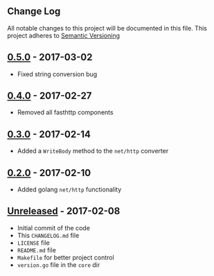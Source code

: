 Change Log
----------
All notable changes to this project will be documented in this file.
This project adheres to [Semantic Versioning](http://semver.org)

## [0.5.0](https://github.com/donbstringham/msgconv/compare/0.4.0...0.5.0) - 2017-03-02
- Fixed string conversion bug

## [0.4.0](https://github.com/donbstringham/msgconv/compare/0.3.0...0.4.0) - 2017-02-27
- Removed all fasthttp components 

## [0.3.0](https://github.com/donbstringham/msgconv/compare/0.2.0...0.3.0) - 2017-02-14
- Added a `WriteBody` method to the `net/http` converter

## [0.2.0](https://github.com/donbstringham/msgconv/compare/HEAD...0.2.0) - 2017-02-10
- Added golang `net/http` functionality

## [Unreleased](https://github.com/donbstringham/msgconv/compare/HEAD) - 2017-02-08
- Initial commit of the code
- This `CHANGELOG.md` file
- `LICENSE` file
- `README.md` file
- `Makefile` for better project control
- `version.go` file in the `core` dir
